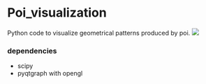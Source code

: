 # Poi_visualization
Python code to visualize geometrical patterns produced by poi.
![](/home/georg/python/misc_fun/Poi_visualization/Screenshot.png) 
### dependencies
+ scipy
+ pyqtgraph with opengl

